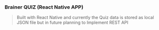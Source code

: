 ### Brainer QUIZ (React Native APP)

> Built with React Native and currently the Quiz data is stored as local JSON file but in future planning to Implement REST API

